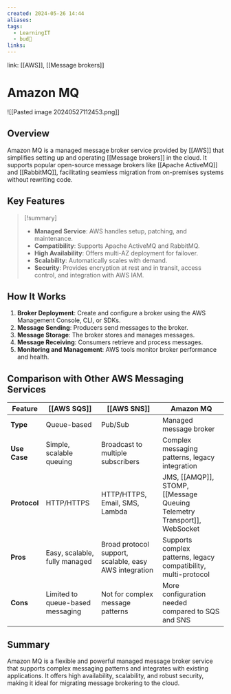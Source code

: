 ```yaml
---
created: 2024-05-26 14:44
aliases: 
tags:
  - LearningIT
  - bud🌿
links:
---
```


link: [[AWS]], [[Message brokers]]

# Amazon MQ

![[Pasted image 20240527112453.png]]
## Overview

Amazon MQ is a managed message broker service provided by [[AWS]] that simplifies setting up and operating [[Message brokers]] in the cloud. It supports popular open-source message brokers like [[Apache ActiveMQ]] and [[RabbitMQ]], facilitating seamless migration from on-premises systems without rewriting code.

## Key Features

> [!summary]
> 
> - **Managed Service**: AWS handles setup, patching, and maintenance.
> - **Compatibility**: Supports Apache ActiveMQ and RabbitMQ.
> - **High Availability**: Offers multi-AZ deployment for failover.
> - **Scalability**: Automatically scales with demand.
> - **Security**: Provides encryption at rest and in transit, access control, and integration with AWS IAM.

## How It Works

1. **Broker Deployment**: Create and configure a broker using the AWS Management Console, CLI, or SDKs.
2. **Message Sending**: Producers send messages to the broker.
3. **Message Storage**: The broker stores and manages messages.
4. **Message Receiving**: Consumers retrieve and process messages.
5. **Monitoring and Management**: AWS tools monitor broker performance and health.


## Comparison with Other AWS Messaging Services

| Feature      | [[AWS  SQS]]                     | [[AWS SNS]]                                            | Amazon MQ                                                       |
| ------------ | -------------------------------- | ------------------------------------------------------ | --------------------------------------------------------------- |
| **Type**     | Queue-based                      | Pub/Sub                                                | Managed message broker                                          |
| **Use Case** | Simple, scalable queuing         | Broadcast to multiple subscribers                      | Complex messaging patterns, legacy integration                  |
| **Protocol** | HTTP/HTTPS                       | HTTP/HTTPS, Email, SMS, Lambda                         | JMS, [[AMQP]], STOMP, [[Message Queuing Telemetry Transport]], WebSocket                       |
| **Pros**     | Easy, scalable, fully managed    | Broad protocol support, scalable, easy AWS integration | Supports complex patterns, legacy compatibility, multi-protocol |
| **Cons**     | Limited to queue-based messaging | Not for complex message patterns                       | More configuration needed compared to SQS and SNS               |

## Summary

Amazon MQ is a flexible and powerful managed message broker service that supports complex messaging patterns and integrates with existing applications. It offers high availability, scalability, and robust security, making it ideal for migrating message brokering to the cloud.